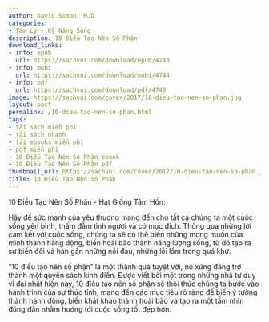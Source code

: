 ```yaml
---
author: David Simon, M.D
categories:
- Tâm Lý - Kỹ Năng Sống
description: 10 Điều Tạo Nên Số Phận
download_links:
- info: epub
  url: https://sachvui.com/download/epub/4743
- info: mobi
  url: https://sachvui.com/download/mobi/4744
- info: pdf
  url: https://sachvui.com/download/pdf/4745
image: https://sachvui.com/cover/2017/10-dieu-tao-nen-so-phan.jpg
layout: post
permalink: /10-dieu-tao-nen-so-phan.html
tags:
- tải sách miễn phí
- tải sách nhanh
- tải ebooks miễn phí
- pdf miễn phí
- 10 Điều Tạo Nên Số Phận ebook
- 10 Điều Tạo Nên Số Phận pdf
thumbnail_url: https://sachvui.com/cover/2017/10-dieu-tao-nen-so-phan.jpg
title: 10 Điều Tạo Nên Số Phận
---
```


 <div class="item-desc text-justify"> <p>10 Điều Tạo Nên Số Phận - Hạt Giống Tâm Hồn:</p><p>Hãy để sức mạnh của yêu thuơng mang đến cho tất cả chúng ta một cuộc sống yên bình, thấm đẫm tình người và có mục đích. Thông qua những lời cam kết với cuộc sống, chúng ta sẽ có thể biến những mong muốn của mình thành hàng động, biến hoài bão thành năng lượng sống, từ đó tạo ra sự biến đổi và hàn gắn những nỗi đau, những lỗi lầm trong quá khứ.</p><p>“10 điều tạo nên số phận” là một thành quả tuyệt vời, nó xứng đáng trở thành một quyển sách kinh điển. Được viết bởi một trong những nhà tư duy vĩ đại nhất hiện nay, 10 điều tạo nên số phận sẽ thôi thúc chúng ta bước vào hành trình của sự thức tỉnh, mang đến các mục tiêu rõ ràng để biến ý tưởng thành hành động, biến khát khao thành hoài bão và tạo ra một tầm nhìn đúng đắn nhằm hướng tới cuộc sống tốt đẹp hơn.</p> </div>